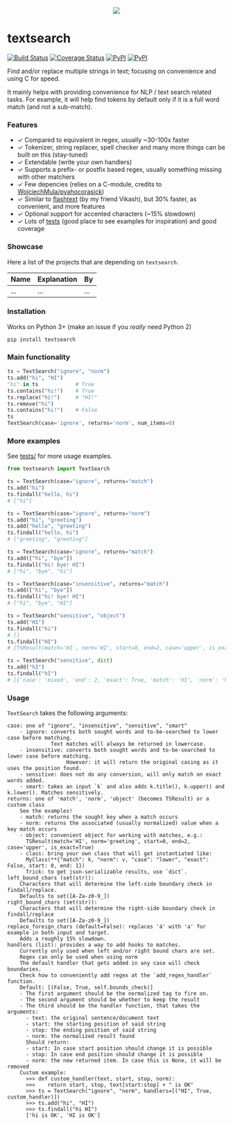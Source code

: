 <p align="center">
  <img src="./resources/tslogo.png"/>
</p>

# textsearch

[![Build Status](https://travis-ci.org/kootenpv/textsearch.svg?branch=master)](https://travis-ci.org/kootenpv/textsearch)
[![Coverage Status](https://coveralls.io/repos/github/kootenpv/textsearch/badge.svg?branch=master)](https://coveralls.io/github/kootenpv/textsearch?branch=master)
[![PyPI](https://img.shields.io/pypi/v/textsearch.svg?style=flat-square)](https://pypi.python.org/pypi/textsearch/)
[![PyPI](https://img.shields.io/pypi/pyversions/textsearch.svg?style=flat-square)](https://pypi.python.org/pypi/textsearch/)

Find and/or replace multiple strings in text; focusing on convenience and using C for speed.

It mainly helps with providing convenience for NLP / text search related tasks.
For example, it will help find tokens by default only if it is a full word match (and not a sub-match).

### Features

- ✓ Compared to equivalent in regex, usually ~30-100x faster
- ✓ Tokenizer, string replacer, spell checker and many more things can be built on this (stay-tuned)
- ✓ Extendable (write your own handlers)
- ✓ Supports a prefix- or postfix based regex, usually something missing with other matchers
- ✓ Few depencies (relies on a C-module, credits to [WojciechMula/pyahocorasick](WojciechMula/pyahocorasick))
- ✓ Similar to [flashtext](https://github.com/vi3k6i5/flashtext) (by my friend Vikash), but 30% faster, as convenient, and more features
- ✓ Optional support for accented characters (~15% slowdown)
- ✓ Lots of [tests](test/all_test.py) (good place to see examples for inspiration) and good coverage

### Showcase

Here a list of the projects that are depending on `textsearch`.

|Name|Explanation|By|
|---------------------------------|--------------------------|--------------------|
| ... |  ... |  ... |


### Installation

Works on Python 3+ (make an issue if you *really* need Python 2)

    pip install textsearch

### Main functionality

```python
ts = TextSearch("ignore", "norm")
ts.add("hi", "HI")
"hi" in ts            # True
ts.contains("hi!")    # True
ts.replace("hi!")     # "HI!"
ts.remove("hi")
ts.contains("hi!")    # False
ts
TextSearch(case='ignore', returns='norm', num_items=0)
```

### More examples

See [tests/](tests/all_test.py) for more usage examples.

```python
from textsearch import TextSearch

ts = TextSearch(case="ignore", returns="match")
ts.add("hi")
ts.findall("hello, hi")
# ["hi"]

ts = TextSearch(case="ignore", returns="norm")
ts.add("hi", "greeting")
ts.add("hello", "greeting")
ts.findall("hello, hi")
# ["greeting", "greeting"]

ts = TextSearch(case="ignore", returns="match")
ts.add(["hi", "bye"])
ts.findall("hi! bye! HI")
# ["hi", "bye", "hi"]

ts = TextSearch(case="insensitive", returns="match")
ts.add(["hi", "bye"])
ts.findall("hi! bye! HI")
# ["hi", "bye", "HI"]

ts = TextSearch("sensitive", "object")
ts.add("HI")
ts.findall("hi")
# []
ts.findall("HI")
# [TSResult(match='HI', norm='HI', start=0, end=2, case='upper', is_exact=True)]

ts = TextSearch("sensitive", dict)
ts.add("hI")
ts.findall("hI")
# [{'case': 'mixed', 'end': 2, 'exact': True, 'match': 'hI', 'norm': 'hI', 'start': 0}]
```

### Usage

`TextSearch` takes the following arguments:

    case: one of "ignore", "insensitive", "sensitive", "smart"
        - ignore: converts both sought words and to-be-searched to lower case before matching.
                  Text matches will always be returned in lowercase.
        - insensitive: converts both sought words and to-be-searched to lower case before matching.
                       However: it will return the original casing as it uses the position found.
        - sensitive: does not do any conversion, will only match on exact words added.
        - smart: takes an input `k` and also adds k.title(), k.upper() and k.lower(). Matches sensitively.
    returns: one of 'match', 'norm', 'object' (becomes TSResult) or a custom class
        See the examples!
        - match: returns the sought key when a match occurs
        - norm: returns the associated (usually normalized) value when a key match occurs
        - object: convenient object for working with matches, e.g.:
          TSResult(match='HI', norm='greeting', start=0, end=2, case='upper', is_exact=True)
        - class: bring your own class that will get instantiated like:
          MyClass(**{"match": k, "norm": v, "case": "lower", "exact": False, start: 0, end: 1})
          Trick: to get json-serializable results, use `dict`.
    left_bound_chars (set(str)):
        Characters that will determine the left-side boundary check in findall/replace.
        Defaults to set([A-Za-z0-9_])
    right_bound_chars (set(str)):
        Characters that will determine the right-side boundary check in findall/replace
        Defaults to set([A-Za-z0-9_])
    replace_foreign_chars (default=False): replaces 'á' with 'a' for example in both input and target.
        Adds a roughly 15% slowdown.
    handlers (list): provides a way to add hooks to matches.
        Currently only used when left and/or right bound chars are set.
        Regex can only be used when using norm
        The default handler that gets added in any case will check boundaries.
        Check how to conveniently add regex at the `add_regex_handler` function.
        Default: [(False, True, self.bounds_check)]
        - The first argument should be the normalized tag to fire on.
        - The second argument should be whether to keep the result
        - The third should be the handler function, that takes the arguments:
          - text: the original sentence/document text
          - start: the starting position of said string
          - stop: the ending position of said string
          - norm: the normalized result found
          Should return:
          - start: In case start position should change it is possible
          - stop: In case end position should change it is possible
          - norm: the new returned item. In case this is None, it will be removed
        Custom example:
          >>> def custom_handler(text, start, stop, norm):
          >>>    return start, stop, text[start:stop] + " is OK"
          >>> ts = TextSearch("ignore", "norm", handlers=[("HI", True, custom_handler)])
          >>> ts.add("hi", "HI")
          >>> ts.findall("hi HI")
          ['hi is OK', 'HI is OK']
